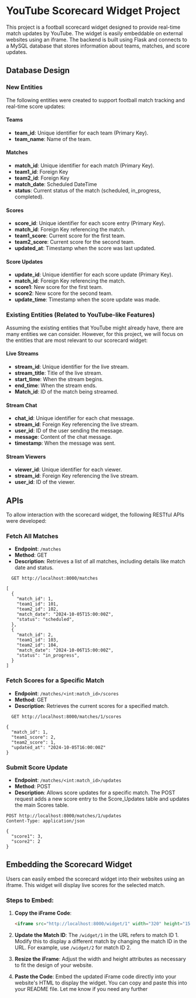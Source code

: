 # YouTube Scorecard Widget Project

This project is a football scorecard widget designed to provide real-time match updates by YouTube. The widget is easily embeddable on external websites using an iframe. The backend is built using Flask and connects to a MySQL database that stores information about teams, matches, and score updates.

## Database Design

### New Entities
The following entities were created to support football match tracking and real-time score updates:

#### Teams
- **team_id**: Unique identifier for each team (Primary Key).
- **team_name**: Name of the team.

#### Matches
- **match_id**: Unique identifier for each match (Primary Key).
- **team1_id**: Foreign Key 
- **team2_id**: Foreign Key 
- **match_date**: Scheduled DateTime
- **status**: Current status of the match (scheduled, in_progress, completed).

#### Scores
- **score_id**: Unique identifier for each score entry (Primary Key).
- **match_id**: Foreign Key referencing the match.
- **team1_score**: Current score for the first team.
- **team2_score**: Current score for the second team.
- **updated_at**: Timestamp when the score was last updated.

#### Score Updates
- **update_id**: Unique identifier for each score update (Primary Key).
- **match_id**: Foreign Key referencing the match.
- **score1**: New score for the first team.
- **score2**: New score for the second team.
- **update_time**: Timestamp when the score update was made.

### Existing Entities (Related to YouTube-like Features)
Assuming the existing entities that YouTube might already have, there are many entities we can consider. However, for this project, we will focus on the entities that are most relevant to our scorecard widget:


#### Live Streams
- **stream_id**: Unique identifier for the live stream.
- **stream_title**: Title of the live stream.
- **start_time**: When the stream begins.
- **end_time**: When the stream ends.
- **Match_id**: ID of the match being streamed.

#### Stream Chat
- **chat_id**: Unique identifier for each chat message.
- **stream_id**: Foreign Key referencing the live stream.
- **user_id**: ID of the user sending the message.
- **message**: Content of the chat message.
- **timestamp**: When the message was sent.

#### Stream Viewers
- **viewer_id**: Unique identifier for each viewer.
- **stream_id**: Foreign Key referencing the live stream.
- **user_id**: ID of the viewer.

## APIs

To allow interaction with the scorecard widget, the following RESTful APIs were developed:

### Fetch All Matches
- **Endpoint**: `/matches`
- **Method**: GET
- **Description**: Retrieves a list of all matches, including details like match date and status.
```http
  GET http://localhost:8000/matches

[
  {
    "match_id": 1,
    "team1_id": 101,
    "team2_id": 102,
    "match_date": "2024-10-05T15:00:00Z",
    "status": "scheduled",
  },
  {
    "match_id": 2,
    "team1_id": 103,
    "team2_id": 104,
    "match_date": "2024-10-06T15:00:00Z",
    "status": "in_progress",
  }
]
  ````

### Fetch Scores for a Specific Match
- **Endpoint**: `/matches/<int:match_id>/scores`
- **Method**: GET
- **Description**: Retrieves the current scores for a specified match.
```
  GET http://localhost:8000/matches/1/scores

{
  "match_id": 1,
  "team1_score": 2,
  "team2_score": 1,
  "updated_at": "2024-10-05T16:00:00Z"
}

  ```

### Submit Score Update
- **Endpoint**: `/matches/<int:match_id>/updates`
- **Method**: POST
- **Description**: Allows score updates for a specific match. The POST request adds a new score entry to the Score_Updates table and updates the main Scores table.

```
POST http://localhost:8000/matches/1/updates
Content-Type: application/json

{
  "score1": 3,
  "score2": 2
}

```

## Embedding the Scorecard Widget

Users can easily embed the scorecard widget into their websites using an iframe. This widget will display live scores for the selected match.

### Steps to Embed:
1. **Copy the iFrame Code**:
   ```html
   <iframe src="http://localhost:8000/widget/1" width="320" height="150" frameborder="0" scrolling="no"></iframe>

2. **Update the Match ID**: The `/widget/1` in the URL refers to match ID 1. Modify this to display a different match by changing the match ID in the URL. For example, use `/widget/2` for match ID 2.

3. **Resize the iFrame**: Adjust the width and height attributes as necessary to fit the design of your website.

4. **Paste the Code**: Embed the updated iFrame code directly into your website's HTML to display the widget.
You can copy and paste this into your README file. Let me know if you need any further 


